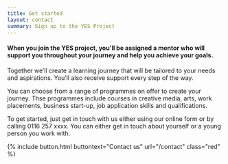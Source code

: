 ```yaml
---
title: Get started
layout: contact
summary: Sign up to the YES Project
---
```


#### When you join the YES project, you’ll be assigned a mentor who will support you throughout your journey and help you achieve your goals.

Together we’ll create a learning journey that will be tailored to your needs and aspirations. You’ll also receive support every step of the way.

You can choose from a range of programmes on offer to create your journey. Thse programmes include courses in creative media, arts, work placements, business start-up, job application skills and qualifications.

To get started, just get in touch with us either using our online form or by calling 0116 257 xxxx. You can either get in touch about yourself or a young person you work with.

{% include button.html buttontext="Contact us" url="/contact" class="red" %}


